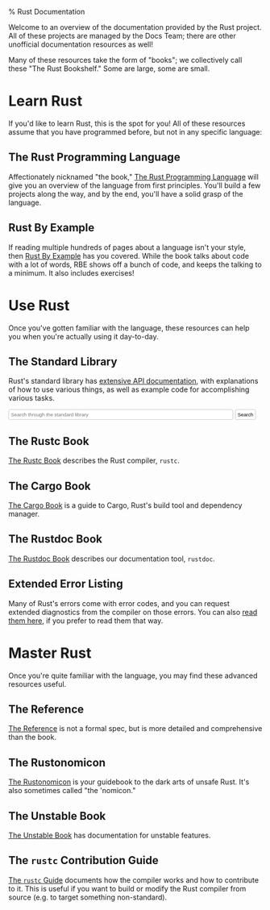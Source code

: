 % Rust Documentation

<style>
nav {
    display: none;
}
#search-input {
    width: calc(100% - 58px);
}
#search-but {
    cursor: pointer;
}
#search-but, #search-input {
    padding: 4px;
    border: 1px solid #ccc;
    border-radius: 3px;
    outline: none;
    font-size: 0.7em;
    background-color: #fff;
}
#search-but:hover, #search-input:focus {
    border-color: #55a9ff;
}
</style>

Welcome to an overview of the documentation provided by the Rust project.
All of these projects are managed by the Docs Team; there are other
unofficial documentation resources as well!

Many of these resources take the form of "books"; we collectively call these
"The Rust Bookshelf." Some are large, some are small.

# Learn Rust

If you'd like to learn Rust, this is the spot for you! All of these resources
assume that you have programmed before, but not in any specific language:

## The Rust Programming Language

Affectionately nicknamed "the book," [The Rust Programming
Language](book/index.html) will give you an overview of the language from
first principles. You'll build a few projects along the way, and by the end,
you'll have a solid grasp of the language.

## Rust By Example

If reading multiple hundreds of pages about a language isn't your style, then
[Rust By Example](rust-by-example/index.html) has you covered. While the book talks about code with
a lot of words, RBE shows off a bunch of code, and keeps the talking to a
minimum. It also includes exercises!

# Use Rust

Once you've gotten familiar with the language, these resources can help you
when you're actually using it day-to-day.

## The Standard Library

Rust's standard library has [extensive API documentation](std/index.html),
with explanations of how to use various things, as well as example code for
accomplishing various tasks.

<div>
  <form action="std/index.html" method="get">
    <input id="search-input" type="search" name="search"
           placeholder="Search through the standard library"/>
    <button id="search-but">Search</button>
  </form>
</div>

## The Rustc Book

[The Rustc Book](rustc/index.html) describes the Rust compiler, `rustc`.

## The Cargo Book

[The Cargo Book](cargo/index.html) is a guide to Cargo, Rust's build tool and dependency manager.

## The Rustdoc Book

[The Rustdoc Book](rustdoc/index.html) describes our documentation tool, `rustdoc`.

## Extended Error Listing

Many of Rust's errors come with error codes, and you can request extended
diagnostics from the compiler on those errors. You can also [read them
here](error-index.html), if you prefer to read them that way.

# Master Rust

Once you're quite familiar with the language, you may find these advanced
resources useful.

## The Reference

[The Reference](reference/index.html) is not a formal spec, but is more detailed and
comprehensive than the book.

## The Rustonomicon

[The Rustonomicon](nomicon/index.html) is your guidebook to the dark arts of unsafe
Rust. It's also sometimes called "the 'nomicon."

## The Unstable Book

[The Unstable Book](unstable-book/index.html) has documentation for unstable features.

## The `rustc` Contribution Guide

[The `rustc` Guide](https://rust-lang.github.io/rustc-guide/) documents how
the compiler works and how to contribute to it. This is useful if you want to build
or modify the Rust compiler from source (e.g. to target something non-standard).
